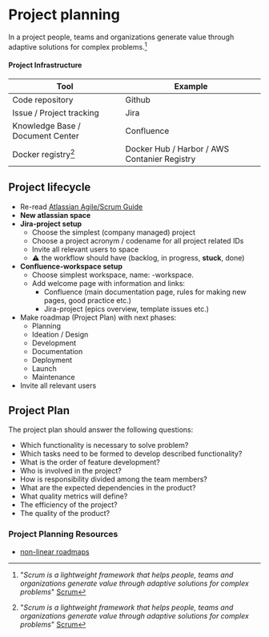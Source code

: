 # Project planning

In a project people, teams and organizations generate value through
adaptive solutions for complex problems.[^1]

#### Project Infrastructure

| Tool | Example |
|----|----|
| Code repository | Github |
| Issue / Project tracking | Jira |
| Knowledge Base / Document Center | Confluence |w
| Docker registry[^1] | Docker Hub / Harbor / AWS Contanier Registry |


## Project lifecycle

* Re-read [Atlassian Agile/Scrum Guide](https://www.atlassian.com/agile/scrum)
* **New atlassian space**
* **Jira-project setup**
  * Choose the simplest (company managed) project
  * Choose a project acronym / codename for all project related IDs
  * Invite all relevant users to space
  * :warning: the workflow should have (backlog, in progress, **stuck**, done)
* **Confluence-workspace setup**
  * Choose simplest workspace, name: _<jira-name>_-workspace.
  * Add welcome page with information and links:
    * Confluence (main documentation page, rules for making new pages, good practice etc.)
    * Jira-project (epics overview, template issues etc.)
* Make roadmap (Project Plan) with next phases:
  * Planning
  * Ideation / Design
  * Development
  * Documentation
  * Deployment
  * Launch
  * Maintenance
* Invite all relevant users

## Project Plan

The project plan should answer the following questions:

* Which functionality is necessary to solve problem?
* Which tasks need to be formed to develop described functionality?
* What is the order of feature development?
* Who is involved in the project?
* How is responsibility divided among the team members?
* What are the expected dependencies in the product?
* What quality metrics will define?
* The efficiency of the project?
* The quality of the product?

### Project Planning Resources
* [non-linear roadmaps](https://productcrunch.substack.com/p/escaping-the-roadmap-trap)


[^1]: "_Scrum is a lightweight framework that helps people, teams and organizations generate value through
  adaptive solutions for complex problems_" [Scrum](https://scrumguides.org/docs/scrumguide/v2020/2020-Scrum-Guide-US.pdf)
